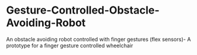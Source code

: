 # Gesture-Controlled-Obstacle-Avoiding-Robot
An obstacle avoiding robot controlled with finger gestures (flex sensors)- A prototype for a finger gesture controlled wheelchair
